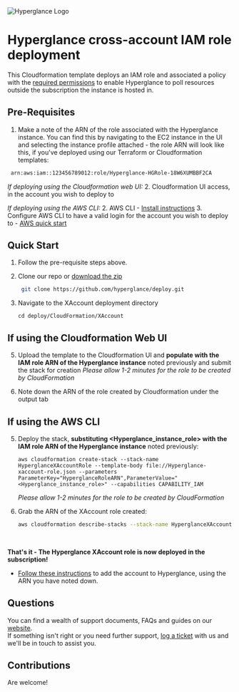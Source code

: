 <img src="https://github.com/hyperglance/deploy/blob/master/files/b5dfbb6c-75c8-493b-8c5d-d68b3272cf0f.png" alt="Hyperglance Logo" />

# Hyperglance cross-account IAM role deployment

This Cloudformation template deploys an IAM role and associated a policy with the [required permissions](https://support.hyperglance.com/knowledge/aws-iam-policy-requirements) to enable Hyperglance to poll resources outside the subscription the instance is hosted in.

## Pre-Requisites

1. Make a note of the ARN of the role associated with the Hyperglance instance. You can find this by navigating to the EC2 instance in the UI and selecting the instance profile attached - the role ARN will look like this, if you've deployed using our Terraform or Cloudformation templates:

```bash 
 arn:aws:iam::123456789012:role/Hyperglance-HGRole-18W6XUMBBF2CA
 ```

*If deploying using the Cloudformation web UI:*
2. Cloudformation UI access, in the account you wish to deploy to

*If deploying using the AWS CLI:*
2. AWS CLI - [Install instructions](https://docs.aws.amazon.com/cli/latest/userguide/cli-chap-install.html)
3. Configure AWS CLI to have a valid login for the account you wish to deploy to - [AWS quick start](https://docs.aws.amazon.com/cli/latest/userguide/cli-configure-quickstart.html)

## Quick Start

1. Follow the pre-requisite steps above.

2. Clone our repo or [download the zip](https://github.com/hyperglance/deploy/archive/refs/heads/master.zip)
	```bash
	 git clone https://github.com/hyperglance/deploy.git
	```

4.  Navigate to the XAccount deployment directory 
	
	```
	cd deploy/CloudFormation/XAccount
    ```

## If using the Cloudformation Web UI

5. Upload the template to the Cloudformation UI and __populate with the IAM role ARN of the Hyperglance instance__ noted previously and submit the stack for creation
    *Please allow 1-2 minutes for the role to be created by CloudFormation*

6. Note down the ARN of the role created by Cloudformation under the output tab

## If using the AWS CLI

5. Deploy the stack, __substituting <Hyperglance_instance_role> with the IAM role ARN of the Hyperglance instance__ noted previously:
	```
	aws cloudformation create-stack --stack-name HyperglanceXAccountRole --template-body file://Hyperglance-xaccount-role.json --parameters ParameterKey="HyperglanceRoleARN",ParameterValue="<Hyperglance_instance_role>" --capabilities CAPABILITY_IAM
	```
    *Please allow 1-2 minutes for the role to be created by CloudFormation*

6. Grab the ARN of the XAccount role created:
   ```bash
   aws cloudformation describe-stacks --stack-name HyperglanceXAccountRole --query "Stacks[0].Outputs[?OutputKey=='HyperglanceXAccountRole'].OutputValue" --output text
   ```
<br />

__That's it - The Hyperglance XAccount role is now deployed in the subscription!__

* [Follow these instructions](https://support.hyperglance.com/knowledge/adding-new-aws-accounts-to-hyperglance#first_account_running_in_aws) to add the account to Hyperglance, using the ARN you have noted down.

## Questions

You can find a wealth of support documents, FAQs and guides on our [website](https://support.hyperglance.com).<br />
If something isn't right or you need further support, [log a ticket](https://support.hyperglance.com/knowledge/kb-tickets/new) with us and we'll be in touch to assist you.

## Contributions
Are welcome!
